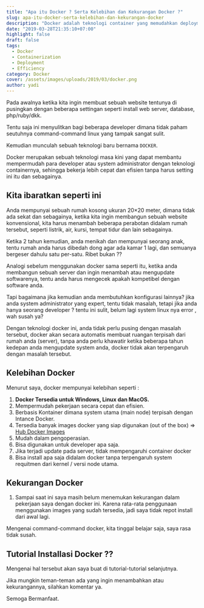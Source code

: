 ```yaml
---
title: "Apa itu Docker ? Serta Kelebihan dan Kekurangan Docker ?"
slug: apa-itu-docker-serta-kelebihan-dan-kekurangan-docker
description: "Docker adalah teknologi container yang memudahkan deployment dan pengembangan aplikasi melalui isolasi dan efisiensi."
date: "2019-03-28T21:35:10+07:00"
highlight: false 
draft: false
tags:
  - Docker
  - Containerization
  - Deployment
  - Efficiency
category: Docker
cover: /assets/images/uploads/2019/03/docker.png
author: yadi
---
```


Pada awalnya ketika kita ingin membuat sebuah website tentunya di pusingkan dengan beberapa settingan seperti install web server, database, php/ruby/dkk.

Tentu saja ini menyulitkan bagi beberapa developer dimana tidak paham seutuhnya command-command linux yang tampak sangat sulit.

Kemudian munculah sebuah teknologi baru bernama `DOCKER`.

Docker merupakan sebuah teknologi masa kini yang dapat membantu mempermudah para developer atau system administrator dengan teknologi containernya, sehingga bekerja lebih cepat dan efisien tanpa harus setting ini itu dan sebagainya.

## Kita ibaratkan seperti ini
Anda mempunyai sebuah rumah kosong ukuran 20×20 meter, dimana tidak ada sekat dan sebagainya, ketika kita ingin membangun sebuah website konvensional, kita harus menambah beberapa perabotan didalam rumah tersebut, seperti listrik, air, kursi, tempat tidur dan lain sebagainya.

Ketika 2 tahun kemudian, anda menikah dan mempunyai seorang anak, tentu rumah anda harus dibedah dong agar ada kamar 1 lagi, dan semuanya bergeser dahulu satu per-satu. Ribet bukan ??

Analogi sebelum menggunakan docker sama seperti itu, ketika anda membangun sebuah server dan ingin menambah atau mengupdate softwarenya, tentu anda harus mengecek apakah kompetibel dengan software anda.

Tapi bagaimana jika kemudian anda membutuhkan konfigurasi lainnya? jika anda system administrator yang expert, tentu tidak masalah, tetapi jika anda hanya seorang developer ? tentu ini sulit, belum lagi system linux nya error , wah susah ya?

Dengan teknologi docker ini, anda tidak perlu pusing dengan masalah tersebut, docker akan secara automatis membuat ruangan terpisah dari rumah anda (server), tanpa anda perlu khawatir ketika beberapa tahun kedepan anda mengupdate system anda, docker tidak akan terpengaruh dengan masalah tersebut.

## Kelebihan Docker
Menurut saya, docker mempunyai kelebihan seperti :
1. **Docker Tersedia untuk Windows, Linux dan MacOS.**
2. Mempermudah pekerjaan secara cepat dan efisien.
3. Berbasis Kontainer dimana system utama (main node) terpisah dengan Intance Docker.
4. Tersedia banyak images docker yang siap digunakan (out of the box) => [Hub Docker Images](https://hub.docker.com/search?q=&type=image)
5. Mudah dalam pengoperasian.
6. Bisa digunakan untuk developer apa saja.
7. Jika terjadi update pada server, tidak mempengaruhi container docker
8. Bisa install apa saja didalam docker tanpa terpengaruh system requitmen dari kernel / versi node utama.

## Kekurangan Docker
1. Sampai saat ini saya masih belum menemukan kekurangan dalam pekerjaan saya dengan docker ini. Karena rata-rata penggunaan menggunakan images yang sudah tersedia, jadi saya tidak repot install dari awal lagi.

Mengenai command-command docker, kita tinggal belajar saja, saya rasa tidak susah.

## Tutorial Installasi Docker ??
Mengenai hal tersebut akan saya buat di tutorial-tutorial selanjutnya.

Jika mungkin teman-teman ada yang ingin menambahkan atau kekurangannya, silahkan komentar ya.

Semoga Bermanfaat.

